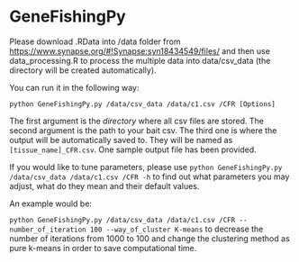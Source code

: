 # GeneFishingPy

Please download .RData into /data folder from https://www.synapse.org/#!Synapse:syn18434549/files/
and then use data_processing.R to process the multiple data into data/csv_data (the directory will be created automatically).

You can run it in the following way:

```python GeneFishingPy.py /data/csv_data /data/c1.csv /CFR [Options]```

The first argument is the *directory* where all csv files are stored. The second argument is the path to your bait csv. The third one is where the output will be automatically saved to. They will be named as ```[tissue_name]_CFR.csv```. One sample output file has been provided.

If you would like to tune parameters, please use ```python GeneFishingPy.py /data/csv_data /data/c1.csv /CFR -h``` to find out what parameters you may adjust, what do they mean and their default values.

An example would be:

```python GeneFishingPy.py /data/csv_data /data/c1.csv /CFR --number_of_iteration 100 --way_of_cluster K-means``` 
to decrease the number of iterations from 1000 to 100 and change the clustering method as pure k-means in order to save computational time.
